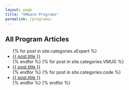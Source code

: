 ```yaml
---
layout: page
title: "VMware Programs"
permalink: /programs/
---
```

<h2>All Program Articles</h2>
<ul>
  {% for post in site.categories.vExpert %}
    <li><a href="{{ post.url }}">{{ post.title }}</a></li>
  {% endfor %}
  {% for post in site.categories.VMUG %}
    <li><a href="{{ post.url }}">{{ post.title }}</a></li>
  {% endfor %}
  {% for post in site.categories.code %}
    <li><a href="{{ post.url }}">{{ post.title }}</a></li>
  {% endfor %}
{% endfor %}
